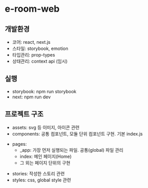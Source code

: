 # e-room-web

## 개발환경

- 코어: react, next.js
- 스타일: storybook, emotion
- 타입관리: prop-types
- 상태관리: context api (임시)

## 실행

- storybook: npm run storybook
- next: npm run dev

## 프로젝트 구조

- assets: svg 등 이미지, 아이콘 관련
- components: 공통 컴포넌트, 모듈 단위 컴포넌트 구현. 기본 index.js

* pages:
  - \_app: 가장 먼저 실행되는 파일. 공통(global) 파일 관리
  - index: 메인 페이지(Home)
  - 그 외는 페이지 단위의 구현

- stories: 작성한 스토리 관련
- styles: css, global style 관련
